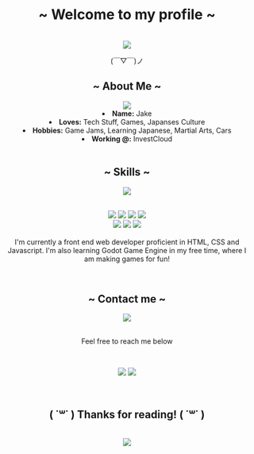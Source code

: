 <body>
<center>
    <div>
        <h1>~ Welcome to my profile ~</h1>
        <br>
            <div align="center">
                <img src="https://static.wikia.nocookie.net/va11halla/images/9/91/RadShibaSprite.png/revision/latest?cb=20170603230004"  />
                    <br>
                    <p>	(￣▽￣)ノ</p>
            </div>
    </div>
    <div>
        <h2 align="center">  ~ About Me ~  </h2>
        <div align="center">
            <img src="https://c.tenor.com/MkCnd9REJe0AAAAM/hajime-ippo.gif">
            <li>
            <b>Name:</b> Jake
            </li>
            <li>
            <b>Loves:</b> Tech Stuff, Games, Japanses Culture 
            </li>
            <li>
            <b>Hobbies:</b> Game Jams, Learning Japanese, Martial Arts, Cars
            </li>
            <li>
            <b>Working @:</b> InvestCloud
            </li>
        </div>
    </div>
    <br>
    <div>
        <h2 align="center"> ~ Skills ~</h2>
        <p>
        <div align="center">
        <img src="https://data.whicdn.com/images/327824179/original.gif">
        </div>
    </div>
    <div>
        <br>
        <p align="center"><img src="https://img.shields.io/badge/html5%20-%23E34F26.svg?&style=for-the-badge&logo=html5&logoColor=white"/> <img src="https://img.shields.io/badge/css3%20-%231572B6.svg?&style=for-the-badge&logo=css3&logoColor=white"/> <img src="https://img.shields.io/badge/javascript%20-%23323330.svg?&style=for-the-badge&logo=javascript&logoColor=%23F7DF1E"/> <img src="https://img.shields.io/badge/MySQL-00000F?style=for-the-badge&logo=mysql&logoColor=white"> <br>
        <img src="https://img.shields.io/badge/node.js%20-%2343853D.svg?&style=for-the-badge&logo=node.js&logoColor=white"/>  <img src="https://img.shields.io/badge/git%20-%23F05033.svg?&style=for-the-badge&logo=git&logoColor=white"/>  <img src="https://img.shields.io/badge/Itch.io-FA5C5C?style=for-the-badge&logo=itchdotio&logoColor=white"><br><br>
        I'm currently a front end web developer proficient in HTML, CSS and Javascript. I'm also learning Godot Game Engine in my free time, where I am making games for fun!
        </p>
    </div>
    <br>
    <div>
        <h2 align="center"> ~ Contact me ~</h2>
        <div align="center">
            <img src="https://i.pinimg.com/originals/e1/85/18/e18518c6d24257c6fb02e3c95a862d85.gif"">
        </div>
    </div>
    <br>
    <div>
        <p align="center">Feel free to reach me below</p>
        <br>
        <p align="center"><img src="https://img.shields.io/badge/jakegomez814@gmail.com-D14836?style=for-the-badge&logo=gmail&logoColor=white"/></a> <a href="https://discordapp.com/users/336964988243542018" target="_blank"><img src="https://img.shields.io/badge/Flex%20-%237289DA.svg?&style=for-the-badge&logo=discord&logoColor=white"/></a></p>
    </div>
    <br>
    <div>
        <h2 align="center">( ˙꒳​˙ ) Thanks for reading! ( ˙꒳​˙ ) </h2>
        <br />
        <div align="center">
        <img src="https://i.imgur.com/PJW9cxS.gif">
    </div>
        
</center>
</body>
